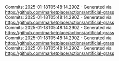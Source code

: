 Commits: 2025-01-18T05:48:14.290Z - Generated via https://github.com/marketplace/actions/artificial-grass
<br>
Commits: 2025-01-18T05:48:14.290Z - Generated via https://github.com/marketplace/actions/artificial-grass
<br>
Commits: 2025-01-18T05:48:14.290Z - Generated via https://github.com/marketplace/actions/artificial-grass
<br>
Commits: 2025-01-18T05:48:14.290Z - Generated via https://github.com/marketplace/actions/artificial-grass
<br>
Commits: 2025-01-18T05:48:14.290Z - Generated via https://github.com/marketplace/actions/artificial-grass
<br>
